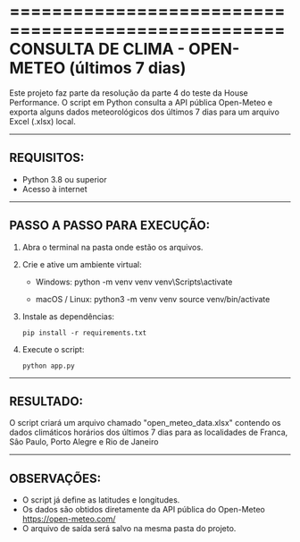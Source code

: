 ====================================================
  CONSULTA DE CLIMA - OPEN-METEO (últimos 7 dias)
====================================================

Este projeto faz parte da resolução da parte 4 do teste da House Performance. O script em Python consulta a API pública Open-Meteo e exporta alguns dados meteorológicos dos últimos 7 dias para um arquivo Excel (.xlsx) local.

----------------------------------------
REQUISITOS:
----------------------------------------

- Python 3.8 ou superior
- Acesso à internet

----------------------------------------
PASSO A PASSO PARA EXECUÇÃO:
----------------------------------------

1. Abra o terminal na pasta onde estão os arquivos.

2. Crie e ative um ambiente virtual:

   - Windows:
       python -m venv venv
       venv\Scripts\activate

   - macOS / Linux:
       python3 -m venv venv
       source venv/bin/activate

3. Instale as dependências:

       pip install -r requirements.txt

4. Execute o script:

       python app.py

----------------------------------------
RESULTADO:
----------------------------------------

O script criará um arquivo chamado "open_meteo_data.xlsx" contendo os dados climáticos horários dos últimos 7 dias para as localidades de Franca, Sâo Paulo, Porto Alegre e Rio de Janeiro

----------------------------------------
OBSERVAÇÕES:
----------------------------------------

- O script já define as latitudes e longitudes.
- Os dados são obtidos diretamente da API pública do Open-Meteo https://open-meteo.com/
- O arquivo de saída será salvo na mesma pasta do projeto.
